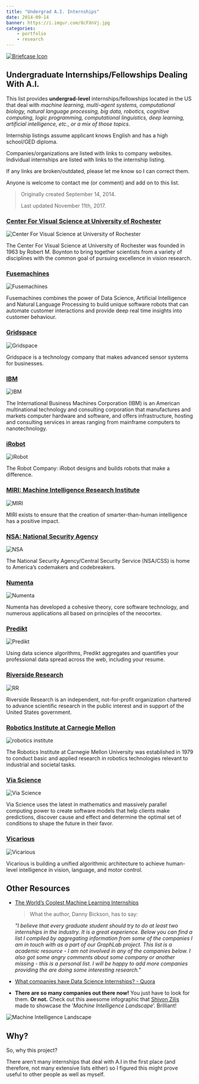 ```yaml
---
title: "Undergrad A.I. Internships"
date: 2014-09-14
banner: https://i.imgur.com/8cFXnVj.jpg
categories:
    - portfolio
    - research
---
```


[![Briefcase Icon](https://fvcproductions.files.wordpress.com/2014/09/1424067036_briefcase.png)](https://fvcproductions.files.wordpress.com/2014/09/1424067036_briefcase.png)

## Undergraduate Internships/Fellowships Dealing With A.I.

This list provides **undergrad-level** internships/fellowships located in the US that deal with _machine learning, multi-agent systems, computational biology, natural language processing, big data, robotics, cognitive computing, logic programming, computational linguistics, deep learning, artificial intelligence, etc., or a mix of those topics_.

Internship listings assume applicant knows English and has a high school/GED diploma.

Companies/organizations are listed with links to company websites. Individual internships are listed with links to the internship listing.

If any links are broken/outdated, please let me know so I can correct them.

Anyone is welcome to contact me (or comment) and add on to this list.

> Originally created September 14, 2014.
>
> Last updated November 11th, 2017.

### [Center For Visual Science at University of Rochester](https://www.cvs.rochester.edu/index.php)

![Center For Visual Science at University of Rochester](https://www.cvs.rochester.edu/assets/images/UR-logo.png)

The Center For Visual Science at University of Rochester was founded in 1963 by Robert M. Boynton to bring together scientists from a variety of disciplines with the common goal of pursuing excellence in vision research.

### [Fusemachines](https://fusemachines.com)

![Fusemachines](https://workablehr.s3.amazonaws.com/uploads/account/logo/5940/large_Logo_FM.png)

Fusemachines combines the power of Data Science, Artificial Intelligence and Natural Language Processing to build unique software robots that can automate customer interactions and provide deep real time insights into customer behaviour.

### [Gridspace](https://www.gridspace.com)

![Gridspace](https://www.gridspace.com/assets/logo-alt.png)

Gridspace is a technology company that makes advanced sensor systems for businesses.

### [IBM](https://www.ibm.com/us/en/)

![IBM](https://www.cbronline.com/wp-content/uploads/2016/07/ibm.png)

The International Business Machines Corporation (IBM) is an American multinational technology and consulting corporation that manufactures and markets computer hardware and software, and offers infrastructure, hosting and consulting services in areas ranging from mainframe computers to nanotechnology.

### [iRobot](https://www.irobot.com)

![iRobot](https://logos-download.com/wp-content/uploads/2016/05/IRobot_logo_green.png)

The Robot Company: iRobot designs and builds robots that make a difference.

### [MIRI: Machine Intelligence Research Institute](https://intelligence.org/#)

![MIRI](https://intelligence.org/wp-content/uploads/2013/02/miri_horizontal_even.png)

MIRI exists to ensure that the creation of smarter-than-human intelligence has a positive impact.

### [NSA: National Security Agency](https://www.nsa.gov)

![NSA](https://pbs.twimg.com/profile_images/727527189525090304/OHr577N-.jpg)

The National Security Agency/Central Security Service (NSA/CSS) is home to America’s codemakers and codebreakers.

### [Numenta](https://www.numenta.com)

![Numenta](https://numenta.com/press/2015/05/14/images/numenta.png)

Numenta has developed a cohesive theory, core software technology, and numerous applications all based on principles of the neocortex.

### [Predikt](https://www.predikt.co/)

![Predikt](https://pnptc.s3.amazonaws.com/wp-content/uploads/2015/08/Predikt.png)

Using data science algorithms, Predikt aggregates and quantifies your professional data spread across the web, including your resume.

### [Riverside Research](https://www.riversideresearch.org)

![RR](http://files.constantcontact.com/f1f7fceb101/37016184-cffc-4ba5-afd9-e99497c25587.jpg?a=1108633239802)

Riverside Research is an independent, not-for-profit organization chartered to advance scientific research in the public interest and in support of the United States government.

### [Robotics Institute at Carnegie Mellon](https://www.ri.cmu.edu/index.html)

![robotics institute](https://upload.wikimedia.org/wikipedia/en/thumb/9/9d/Robotics_Institute_logo.svg/150px-Robotics_Institute_logo.svg.png)

The Robotics Institute at Carnegie Mellon University was established in 1979 to conduct basic and applied research in robotics technologies relevant to industrial and societal tasks.

### [Via Science](https://www.viascience.com)

![Via Science](https://www.weatheranalytics.com/wa/wp-content/uploads/2014/01/company_viascience1.png)

Via Science uses the latest in mathematics and massively parallel computing power to create software models that help clients make predictions, discover cause and effect and determine the optimal set of conditions to shape the future in their favor.

### [Vicarious](https://www.vicarious.com)

![Vicarious](http://svbi.org/wp-content/uploads/2016/10/Vicarious.png)

Vicarious is building a unified algorithmic architecture to achieve human-level intelligence in vision, language, and motor control.

## Other Resources

* [The World’s Coolest Machine Learning Internships](https://bickson.blogspot.com/2012/01/worlds-coolest-machine-learning.html)

  > What the author, Danny Bickson, has to say:

  _"I believe that every graduate student should try to do at least two internships in the industry. It is a great experience. Below you can find a list I compiled by aggregating information from some of the companies I am in touch with as a part of our GraphLab project. This list is a academic resource - I am not involved in any of the companies below. I also got some angry comments about some company or another missing - this is a personal list. I will be happy to add more companies providing the are doing some interesting research."_

* [What companies have Data Science Internships? - Quora](https://www.quora.com/What-companies-have-data-science-internships)
* **There are so many companies out there now!** You just have to look for them. **Or not.** Check out this awesome infographic that [Shivon Zilis](https://twitter.com/shivon "Shivon Z.") made to showcase the ‘_Machine Intelligence Landscape_’. Brilliant!

![Machine Intelligence Landscape](https://fvcproductions.files.wordpress.com/2015/05/machine_intelligence_landscape_12-10-2014.png)

## Why?

So, why this project?

There aren’t many internships that deal with A.I in the first place (and therefore, not many extensive lists either) so I figured this might prove useful to other people as well as myself.
